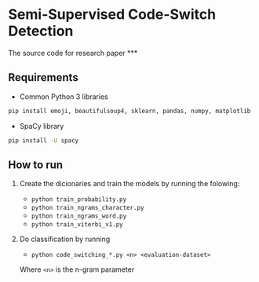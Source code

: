 # Semi-Supervised Code-Switch Detection

The source code for research paper ***

## Requirements
- Common Python 3 libraries
```sh
pip install emoji, beautifulsoup4, sklearn, pandas, numpy, matplotlib
```
- SpaCy library
```sh
pip install -U spacy
```


## How to run
1. Create the dicionaries and train the models by running the folowing:
	- ```python train_probability.py ```
	- ```python train_ngrams_character.py ```
	- ```python train_ngrams_word.py ```
	- ```python train_viterbi_v1.py ```
2. Do classification by running
	- ```python code_switching_*.py <n> <evaluation-dataset>```

	Where `<n>` is the n-gram parameter